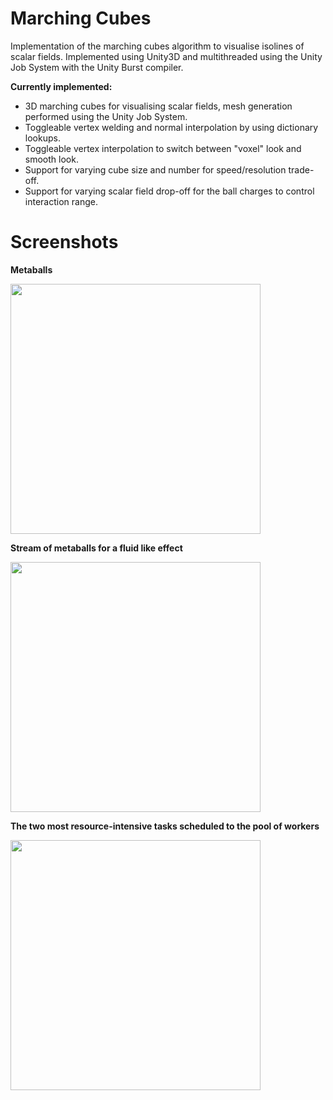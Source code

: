 # Marching Cubes

Implementation of the marching cubes algorithm to visualise isolines of scalar fields.  Implemented using Unity3D and multithreaded using the Unity Job System with the Unity Burst compiler.

**Currently implemented:**

- 3D marching cubes for visualising scalar fields, mesh generation performed using the Unity Job System.
- Toggleable vertex welding and normal interpolation by using dictionary lookups.
- Toggleable vertex interpolation to switch between "voxel" look and smooth look.
- Support for varying cube size and number for speed/resolution trade-off.
- Support for varying scalar field drop-off for the ball charges to control interaction range.




# Screenshots

**Metaballs**

<img src="https://raw.github.com/akoreman/Marching-Cubes-Metaballs/main/images/Metaballs.gif" width="400">

**Stream of metaballs for a fluid like effect**

<img src="https://raw.github.com/akoreman/Marching-Cubes-Metaballs/main/images/FluidJitter.gif" width="400">  

**The two most resource-intensive tasks scheduled to the pool of workers**

<img src="https://raw.github.com/akoreman/Marching-Cubes-Metaballs/main/images/profiler.png" width="400"> 

